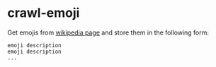 # crawl-emoji
Get emojis from [wikipedia page] and store them in the following form:

    emoji description
    emoji description
    ...

[wikipedia page]: https://en.wikipedia.org/wiki/Emoji
